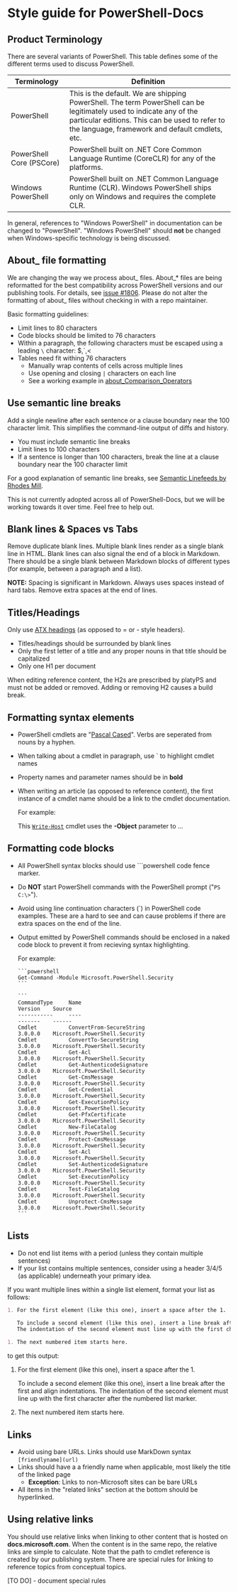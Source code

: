 # Style guide for PowerShell-Docs

## Product Terminology

There are several variants of PowerShell.
This table defines some of the different terms used to discuss PowerShell.

| Terminology | Definition |
| ----- | -----|
| PowerShell | This is the default. We are shipping PowerShell. The term PowerShell can be legitimately used to indicate any of the particular editions. This can be used to refer to the language, framework and default cmdlets, etc. |
| PowerShell Core (PSCore) | PowerShell built on .NET Core Common Language Runtime (CoreCLR) for any of the platforms. |
| Windows PowerShell | PowerShell built on .NET Common Language Runtime (CLR). Windows PowerShell ships only on Windows and requires the complete CLR. |

In general, references to "Windows PowerShell" in documentation can be changed to "PowerShell".
"Windows PowerShell" should **not** be changed when Windows-specific technology is being discussed.

## About_ file formatting
We are changing the way we process about_ files.
About_* files are being reformatted for the best compatibility across PowerShell versions and our publishing tools.
For details, see [issue #1806][issue1806].
Please do not alter the formatting of about_ files without checking in with a repo maintainer.

Basic formatting guidelines:

- Limit lines to 80 characters
- Code blocks should be limited to 76 characters
- Within a paragraph, the following characters must be escaped using a leading `\` character: $,\`,\<
- Tables need fit withing 76 characters
  - Manually wrap contents of cells across multiple lines
  - Use opening and closing `|` characters on each line
  - See a working example in [about_Comparison_Operators][about-example]

## Use semantic line breaks

Add a single newline after each sentence or a clause boundary near the 100 character limit.
This simplifies the command-line output of diffs and history.

* You must include semantic line breaks
* Limit lines to 100 characters
* If a sentence is longer than 100 characters, break the line at a clause boundary
  near the 100 character limit

For a good explanation of semantic line breaks, see [Semantic Linefeeds by Rhodes Mill][semantics].

This is not currently adopted across all of PowerShell-Docs, but we will be working towards it over time.
Feel free to help out.

## Blank lines & Spaces vs Tabs

Remove duplicate blank lines.
Multiple blank lines render as a single blank line in HTML.
Blank lines can also signal the end of a block in Markdown.
There should be a single blank between Markdown blocks of different types (for example,
between a paragraph and a list).

**NOTE:** Spacing is significant in Markdown.
Always uses spaces instead of hard tabs.
Remove extra spaces at the end of lines.

## Titles/Headings

Only use [ATX headings][atx] (as opposed to = or \- style headers).

* Titles/headings should be surrounded by blank lines
* Only the first letter of a title and any proper nouns in that title should be capitalized
* Only one H1 per document

When editing reference content, the H2s are prescribed by platyPS and must not be added or removed.
Adding or removing H2 causes a build break.

## Formatting syntax elements

* PowerShell cmdlets are "[Pascal Cased][pascal-case]".
  Verbs are seperated from nouns by a hyphen.

* When talking about a cmdlet in paragraph, use \` to highlight cmdlet names

* Property names and parameter names should be in **bold**

* When writing an article (as opposed to reference content), the first instance of a cmdlet name should be a link to the cmdlet documentation.

  For example:

  This [`Write-Host`](..\reference\6\Microsoft.PowerShell.Utility\Write-Host.md) cmdlet uses the **-Object** parameter to ...

## Formatting code blocks

* All PowerShell syntax blocks should use &#96;&#96;&#96;powershell code fence marker.

* Do **NOT** start PowerShell commands with the PowerShell prompt ("`PS C:\>`").

* Avoid using line continuation characters (\`) in PowerShell code examples.
  These are a hard to see and can cause problems if there are extra spaces on the end of the line.

* Output emitted by PowerShell commands should be enclosed in a naked code block to prevent it from recieving syntax highlighting.

  For example:

      ```powershell
      Get-Command -Module Microsoft.PowerShell.Security
      ```

      ```
      CommandType     Name                                               Version    Source
      -----------     ----                                               -------    ------
      Cmdlet          ConvertFrom-SecureString                           3.0.0.0    Microsoft.PowerShell.Security
      Cmdlet          ConvertTo-SecureString                             3.0.0.0    Microsoft.PowerShell.Security
      Cmdlet          Get-Acl                                            3.0.0.0    Microsoft.PowerShell.Security
      Cmdlet          Get-AuthenticodeSignature                          3.0.0.0    Microsoft.PowerShell.Security
      Cmdlet          Get-CmsMessage                                     3.0.0.0    Microsoft.PowerShell.Security
      Cmdlet          Get-Credential                                     3.0.0.0    Microsoft.PowerShell.Security
      Cmdlet          Get-ExecutionPolicy                                3.0.0.0    Microsoft.PowerShell.Security
      Cmdlet          Get-PfxCertificate                                 3.0.0.0    Microsoft.PowerShell.Security
      Cmdlet          New-FileCatalog                                    3.0.0.0    Microsoft.PowerShell.Security
      Cmdlet          Protect-CmsMessage                                 3.0.0.0    Microsoft.PowerShell.Security
      Cmdlet          Set-Acl                                            3.0.0.0    Microsoft.PowerShell.Security
      Cmdlet          Set-AuthenticodeSignature                          3.0.0.0    Microsoft.PowerShell.Security
      Cmdlet          Set-ExecutionPolicy                                3.0.0.0    Microsoft.PowerShell.Security
      Cmdlet          Test-FileCatalog                                   3.0.0.0    Microsoft.PowerShell.Security
      Cmdlet          Unprotect-CmsMessage                               3.0.0.0    Microsoft.PowerShell.Security
      ```

## Lists

* Do not end list items with a period (unless they contain multiple sentences)
* If your list contains multiple sentences, consider using a header 3/4/5 (as applicable) underneath your primary idea.

If you want multiple lines within a single list element, format your list as follows:

```markdown
1. For the first element (like this one), insert a space after the 1.

   To include a second element (like this one), insert a line break after the first and align indentations.
   The indentation of the second element must line up with the first character after the numbered list marker.

1. The next numbered item starts here.
```

to get this output:

1. For the first element (like this one), insert a space after the 1.

   To include a second element (like this one), insert a line break after the first and align indentations.
   The indentation of the second element must line up with the first character after the numbered list marker.

1. The next numbered item starts here.

## Links

* Avoid using bare URLs. Links should use MarkDown syntax `[friendlyname](url)`
* Links should have a a friendly name when applicable, most likely the title of the linked page
  * **Exception**: Links to non-Microsoft sites can be bare URLs
* All items in the "related links" section at the bottom should be hyperlinked.

## Using relative links

You should use relative links when linking to other content that is hosted on **docs.microsoft.com**.
When the content is in the same repo, the relative links are simple to calculate.
Note that the path to cmdlet reference is created by our publishing system.
There are special rules for linking to reference topics from conceptual topics.

\[TO DO\] - document special rules

<!-- External URLs -->
[pascal-case]: https://en.wikipedia.org/wiki/PascalCase
[issue1806]: https://github.com/PowerShell/PowerShell-Docs/issues/1806
[atx]: https://github.github.com/gfm/#atx-headings
[about-example]: https://github.com/PowerShell/PowerShell-Docs/blob/staging/reference/5.1/Microsoft.PowerShell.Core/About/about_Comparison_Operators.md
[links]: https://help.github.com/articles/relative-links-in-readmes/
[gfm-spec]: https://github.github.com/gfm/
[semantics]: http://rhodesmill.org/brandon/2012/one-sentence-per-line/